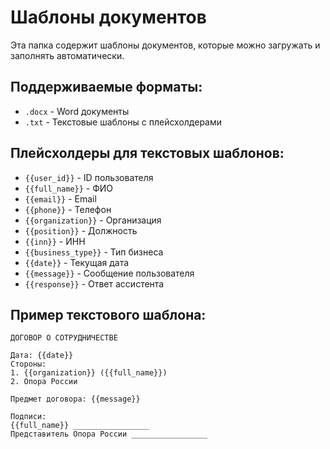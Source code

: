# Шаблоны документов

Эта папка содержит шаблоны документов, которые можно загружать и заполнять автоматически.

## Поддерживаемые форматы:
- `.docx` - Word документы
- `.txt` - Текстовые шаблоны с плейсхолдерами

## Плейсхолдеры для текстовых шаблонов:
- `{{user_id}}` - ID пользователя
- `{{full_name}}` - ФИО
- `{{email}}` - Email
- `{{phone}}` - Телефон
- `{{organization}}` - Организация
- `{{position}}` - Должность
- `{{inn}}` - ИНН
- `{{business_type}}` - Тип бизнеса
- `{{date}}` - Текущая дата
- `{{message}}` - Сообщение пользователя
- `{{response}}` - Ответ ассистента

## Пример текстового шаблона:
```
ДОГОВОР О СОТРУДНИЧЕСТВЕ

Дата: {{date}}
Стороны:
1. {{organization}} ({{full_name}})
2. Опора России

Предмет договора: {{message}}

Подписи:
{{full_name}} _________________
Представитель Опора России _________________
```


